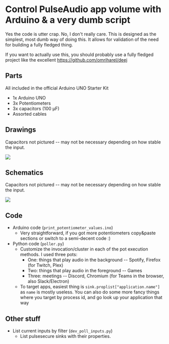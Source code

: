 # Control PulseAudio app volume with Arduino & a very dumb script

Yes the code is utter crap. No, I don't really care.
This is designed as the simplest, most dumb way of doing this. It allows for validation of the need for building a fully fledged thing.

If you want to actually use this, you should probably use a fully fledged project like the excellent https://github.com/omriharel/deej

## Parts
All included in the official Arduino UNO Starter Kit

- 1x Arduino UNO
- 3x Potentiometers
- 3x capacitors (100 μF)
- Assorted cables

## Drawings
Capacitors not pictured -- may not be necessary depending on how stable the input.

![](https://gist.githubusercontent.com/marcolussetti/87fcdbd1edf1c4dd0673b2a1df2b7dd8/raw/e659a19eafd44a0aa08bae0d2e2d957d79caffbb/drawings.png?s=500)


## Schematics
Capacitors not pictured -- may not be necessary depending on how stable the input.

![](https://gist.githubusercontent.com/marcolussetti/87fcdbd1edf1c4dd0673b2a1df2b7dd8/raw/e659a19eafd44a0aa08bae0d2e2d957d79caffbb/schematics.png?s=500)

## Code

- Arduino code (`print_potentiometer_values.ino`)
  - Very straightforward, if you got more potentiometers copy&paste sections or switch to a semi-decent code :)
- Python code (`poller.py`)
  - Customize the invocation/cluster in each of the pot execution methods. I used three pots:
    - One: things that play audio in the background -- Spotify, Firefox (for Twitch, Plex)
    - Two: things that play audio in the foreground -- Games
    - Three: meetings -- Discord, Chromium (for Teams in the browser, also Slack/Electron)
  - To target apps, easiest thing is `sink.proplist["application.name"]` as `name` is mostly useless. You can also do some more fancy things where you target by process id, and go look up your application that way

## Other stuff

- List current inputs by filter (`dev_poll_inputs.py`)
  - List pulsesecure sinks with their properties.
